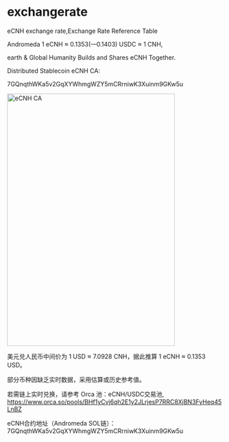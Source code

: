# exchangerate
eCNH exchange rate,Exchange Rate Reference Table

Andromeda 1 eCNH ≈ 0.1353(—0.1403) USDC ≈ 1 CNH,

earth & Global Humanity Builds and Shares eCNH Together.

Distributed Stablecoin eCNH CA:

7GQnqthWKa5v2GqXYWhmgWZY5mCRrniwK3Xuinm9GKw5u

<img width="391" height="589" alt="eCNH CA" src="https://github.com/user-attachments/assets/e23d9564-f664-43c8-9027-f7ff6faac08b" />

美元兑人民币中间价为 1 USD ≈ 7.0928 CNH，据此推算 1 eCNH ≈ 0.1353 USD。

部分币种因缺乏实时数据，采用估算或历史参考值。

若需链上实时兑换，请参考 Orca 池：eCNH/USDC交易池,
https://www.orca.so/pools/BHf1yCvj6qh2E1y2JLrjesP7RRC8XjBN3FyHeq45LnBZ

eCNH合约地址（Andromeda SOL链）： 7GQnqthWKa5v2GqXYWhmgWZY5mCRrniwK3Xuinm9GKw5u

